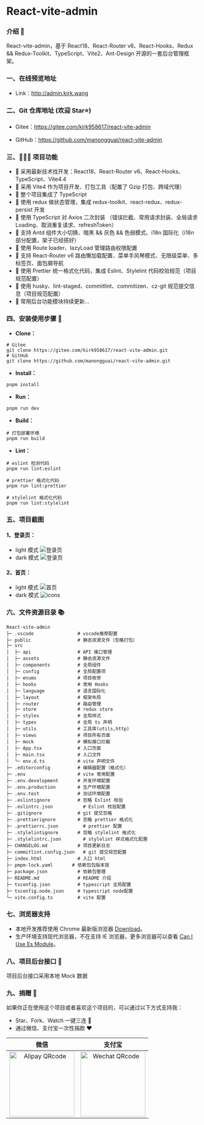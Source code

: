 # React-vite-admin

### 介绍 📖

React-vite-admin，基于 React18、React-Router v6、React-Hooks、Redux && Redux-Toolkit、TypeScript、Vite2、Ant-Design 开源的一套后台管理框架。

### 一、在线预览地址

- Link：http://admin.kirk.wang

### 二、Git 仓库地址 (欢迎 Star⭐)

- Gitee：https://gitee.com/kirk958617/react-vite-admin

- GitHub：https://github.com/manongguai/react-vite-admin

### 三、🔨🔨🔨 项目功能

- 🚀 采用最新技术找开发：React18、React-Router v6、React-Hooks、TypeScript、Vite4.4
- 🚀 采用 Vite4 作为项目开发、打包工具（配置了 Gzip 打包、跨域代理）
- 🚀 整个项目集成了 TypeScript
- 🚀 使用 redux 做状态管理，集成 redux-toolkit、react-redux、redux-persist 开发
- 🚀 使用 TypeScript 对 Axios 二次封装 （错误拦截、常用请求封装、全局请求 Loading、取消重复请求、refreshToken）
- 🚀 支持 Antd 组件大小切换、暗黑 && 灰色 && 色弱模式、i18n 国际化（i18n 部分配置，架子已经搭好）
- 🚀 使用 Route loader、lazyLoad 管理路由权限配置
- 🚀 支持 React-Router v6 路由懒加载配置、菜单手风琴模式、无限级菜单、多标签页、面包屑导航
- 🚀 使用 Prettier 统一格式化代码，集成 Eslint、Stylelint 代码校验规范（项目规范配置）
- 🚀 使用 husky、lint-staged、commitlint、commitizen、cz-git 规范提交信息（项目规范配置）
- 🚀 常用后台功能模块持续更新...

### 四、安装使用步骤 📑

- **Clone：**

```text
# Gitee
git clone https://gitee.com/kirk958617/react-vite-admin.git
# GitHub
git clone https://github.com/manongguai/react-vite-admin.git
```

- **Install：**

```text
pnpm install

```

- **Run：**

```text
pnpm run dev
```

- **Build：**

```text
# 打包部署环境
pnpm run build

```

- **Lint：**

```text
# eslint 检测代码
pnpm run lint:eslint

# prettier 格式化代码
pnpm run lint:prettier

# stylelint 格式化代码
pnpm run lint:stylelint

```

### 五、项目截图

#### 1、登录页：

- light 模式
  ![登录页](http://admin.kirk.wang/images/login.png)
- dark 模式
  ![登录页](http://admin.kirk.wang/images/login2.png)

#### 2、首页：

- light 模式
  ![首页](http://admin.kirk.wang/images/home.png)
- dark 模式
  ![icons](http://admin.kirk.wang/images/icons.png)

### 六、文件资源目录 📚

```text
React-vite-admin
├─ .vscode                # vscode推荐配置
├─ public                 # 静态资源文件（忽略打包）
├─ src
│  ├─ api                 # API 接口管理
│  ├─ assets              # 静态资源文件
│  ├─ components          # 全局组件
│  ├─ config              # 全局配置项
│  ├─ enums               # 项目枚举
│  ├─ hooks               # 常用 Hooks
│  ├─ language            # 语言国际化
│  ├─ layout              # 框架布局
│  ├─ router              # 路由管理
│  ├─ store               # redux store
│  ├─ styles              # 全局样式
│  ├─ types               # 全局 ts 声明
│  ├─ utils               # 工具库(utils,http)
│  ├─ views               # 项目所有页面
│  ├─ mock                # 模拟接口拦截
│  ├─ App.tsx             # 入口页面
│  ├─ main.tsx            # 入口文件
│  └─ env.d.ts            # vite 声明文件
├─ .editorconfig          # 编辑器配置（格式化）
├─ .env                   # vite 常用配置
├─ .env.development       # 开发环境配置
├─ .env.production        # 生产环境配置
├─ .env.test              # 测试环境配置
├─ .eslintignore          # 忽略 Eslint 校验
├─ .eslintrc.json           # Eslint 校验配置
├─ .gitignore             # git 提交忽略
├─ .prettierignore        # 忽略 prettier 格式化
├─ .prettierrc.json         # prettier 配置
├─ .stylelintignore       # 忽略 stylelint 格式化
├─ .stylelintrc.json        # stylelint 样式格式化配置
├─ CHANGELOG.md           # 项目更新日志
├─ commitlint.config.json   # git 提交规范配置
├─ index.html             # 入口 html
├─ pmpm-lock.yaml       # 依赖包包版本锁
├─ package.json           # 依赖包管理
├─ README.md              # README 介绍
├─ tsconfig.json          # typescript 全局配置
├─ tsconfig.node.json     # typescript node配置
└─ vite.config.ts         # vite 配置
```

### 七、浏览器支持

- 本地开发推荐使用 Chrome 最新版浏览器 [Download](https://www.google.com/intl/zh-CN/chrome/)。
- 生产环境支持现代浏览器，不在支持 IE 浏览器，更多浏览器可以查看 [Can I Use Es Module](https://caniuse.com/?search=ESModule)。

### 八、项目后台接口 🧩

项目后台接口采用本地 Mock 数据

### 九、捐赠 🍵

如果你正在使用这个项目或者喜欢这个项目的，可以通过以下方式支持我：

- Star、Fork、Watch 一键三连 🚀
- 通过微信、支付宝一次性捐款 ❤

|                                        微信                                        |                                        支付宝                                        |
| :--------------------------------------------------------------------------------: | :----------------------------------------------------------------------------------: |
| <img src="http://admin.kirk.wang/images/weixin.png" alt="Alipay QRcode" width=170> | <img src="http://admin.kirk.wang/images/zhifubao.png" alt="Wechat QRcode" width=170> |
